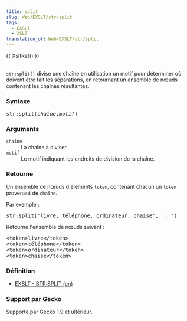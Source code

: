 ```yaml
---
title: split
slug: Web/EXSLT/str/split
tags:
  - EXSLT
  - XSLT
translation_of: Web/EXSLT/str/split
---
```

<p>{{ XsltRef() }}</p>

<p><br>
 <code>str:split()</code> divise une chaîne en utilisation un motif pour déterminer où doivent être fait les séparations, en retournant un ensemble de nœuds contenant les chaînes résultantes.</p>

<h3 id="Syntaxe">Syntaxe</h3>

<pre class="eval">str:split(<em>chaîne</em>,<em>motif</em>)
</pre>

<h3 id="Arguments">Arguments</h3>

<dl>
 <dt><code>chaîne</code></dt>
 <dd>La chaîne à diviser.</dd>
 <dt><code>motif</code></dt>
 <dd>Le motif indiquant les endroits de division de la chaîne.</dd>
</dl>

<h3 id="Retourne">Retourne</h3>

<p>Un ensemble de nœuds d'éléments <code>token</code>, contenant chacun un <code>token</code> provenant de <code>chaîne</code>.</p>

<p>Par exemple :</p>

<pre class="eval">str:split('livre, téléphone, ordinateur, chaise', ', ')
</pre>

<p>Retourne l'ensemble de nœuds suivant :</p>

<pre class="eval">&lt;token&gt;livre&lt;/token&gt;
&lt;token&gt;téléphone&lt;/token&gt;
&lt;token&gt;ordinateur&lt;/token&gt;
&lt;token&gt;chaise&lt;/token&gt;
</pre>

<h3 id="D.C3.A9finition">Définition</h3>

<ul>
 <li><a class="external" href="http://www.exslt.org/regexp/functions/split/index.html">EXSLT - STR:SPLIT (en)</a></li>
</ul>

<h3 id="Support_par_Gecko">Support par Gecko</h3>

<p>Supporté par Gecko 1.9 et ultérieur.</p>
